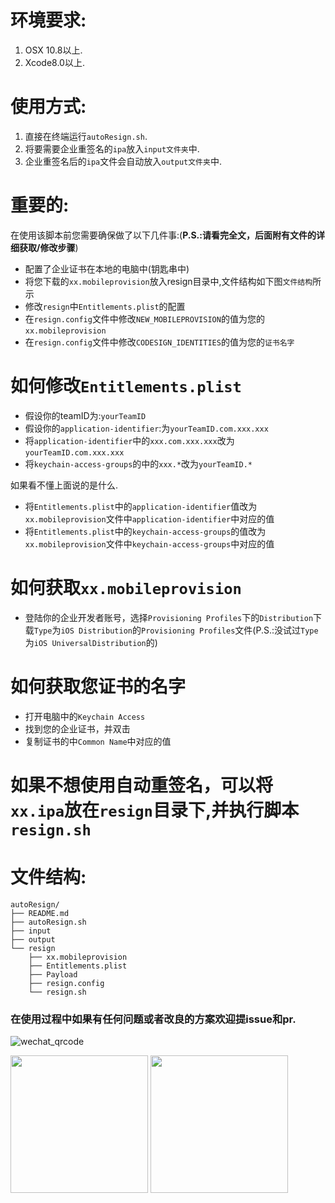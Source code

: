 # 环境要求:
1. OSX 10.8以上.
2. Xcode8.0以上.

# 使用方式:       
1. 直接在终端运行`autoResign.sh`.
2. 将要需要企业重签名的`ipa`放入`input文件夹`中.
3. 企业重签名后的`ipa`文件会自动放入`output文件夹`中.

# 重要的:
在使用该脚本前您需要确保做了以下几件事:(__P.S.:请看完全文，后面附有文件的详细获取/修改步骤__)
- 配置了企业证书在本地的电脑中(钥匙串中)
- 将您下载的`xx.mobileprovision`放入resign目录中,文件结构如下图`文件结构`所示
- 修改`resign`中`Entitlements.plist`的配置
- 在`resign.config`文件中修改`NEW_MOBILEPROVISION`的值为您的`xx.mobileprovision`
- 在`resign.config`文件中修改`CODESIGN_IDENTITIES`的值为您的`证书名字`

# 如何修改`Entitlements.plist`
  - 假设你的teamID为:`yourTeamID`
  - 假设你的`application-identifier`:为`yourTeamID.com.xxx.xxx`
  - 将`application-identifier`中的`xxx.com.xxx.xxx`改为`yourTeamID.com.xxx.xxx`
  - 将`keychain-access-groups`的中的`xxx.*`改为`yourTeamID.*`


如果看不懂上面说的是什么.
- 将`Entitlements.plist`中的`application-identifier`值改为`xx.mobileprovision`文件中`application-identifier`中对应的值
- 将`Entitlements.plist`中的`keychain-access-groups`的值改为`xx.mobileprovision`文件中`keychain-access-groups`中对应的值

# 如何获取`xx.mobileprovision`
- 登陆你的企业开发者账号，选择`Provisioning Profiles`下的`Distribution`下载`Type`为`iOS Distribution`的`Provisioning Profiles`文件(P.S.:没试过`Type`为`iOS UniversalDistribution`的)

# 如何获取您证书的名字
- 打开电脑中的`Keychain Access`
- 找到您的企业证书，并双击
- 复制证书的中`Common Name`中对应的值

# 如果不想使用自动重签名，可以将`xx.ipa`放在`resign`目录下,并执行脚本`resign.sh`
# 文件结构:
    autoResign/
    ├── README.md
    ├── autoResign.sh
    ├── input
    ├── output
    └── resign
        ├── xx.mobileprovision
        ├── Entitlements.plist
        ├── Payload
        ├── resign.config
        └── resign.sh


### 在使用过程中如果有任何问题或者改良的方案欢迎提issue和pr.
![wechat_qrcode][wechat_qrcode]

[wechat_qrcode]:https://mrchens.github.io/images/wechat_qrcode.jpg "扫码关注一个很懒的程序员!"

[provisioning]:https://github.com/MrChens/iOS_Tools/blob/master/autoResign/resign/provisioning%20profiles.png
[certificate]:https://github.com/MrChens/iOS_Tools/blob/master/autoResign/resign/certificate.png

<img src="https://mrchens.github.io/images/wechat_reward.JPG" width="220" height="220" align=center />
<img src="https://mrchens.github.io/images/alipay_reward.JPG" width="220" height="220" align=center />
